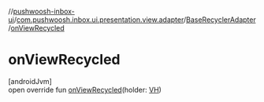 //[pushwoosh-inbox-ui](../../../index.md)/[com.pushwoosh.inbox.ui.presentation.view.adapter](../index.md)/[BaseRecyclerAdapter](index.md)/[onViewRecycled](on-view-recycled.md)

# onViewRecycled

[androidJvm]\
open override fun [onViewRecycled](on-view-recycled.md)(holder: [VH](index.md))
